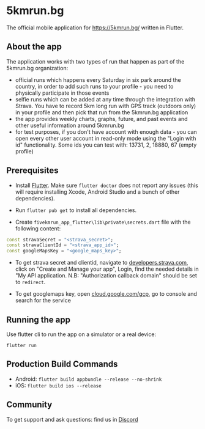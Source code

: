 # 5kmrun.bg 

The official mobile application for https://5kmrun.bg/ written in Flutter.

## About the app
The application works with two types of run that happen as part of the 5kmrun.bg organization: 

 - official runs which happens every Saturday in six park around the country, in order to add such runs to your profile - you need to physically participate in those events
 - selfie runs which can be added at any time through the integration with Strava. You have to record 5km long run with GPS track (outdoors only) in your profile and then pick that run from the 5kmrun.bg application
 - the app provides weekly charts, graphs, future, and past events and other useful information around 5kmrun.bg
 - for test purposes, if you don't have account with enough data - you can open every other user account in read-only mode using the "Login with id" functionality. Some ids you can test with: 13731, 2, 18880, 67 (empty profile) 

## Prerequisites

- Install [Flutter](https://docs.flutter.dev/get-started/install). Make sure `flutter doctor` does not report any issues (this will require installing Xcode, Android Studio and a bunch of other dependencies).

- Run `flutter pub get` to install all dependencies.

- Create `fivekmrun_app_flutter\lib\private\secrets.dart` file with the following content:

```dart
const stravaSecret = "<strava_secret>";
const stravaClientId = "<strava_app_id>";
const googleMapsKey = "<google_maps_key>";
```
- To get strava secret and clientid, navigate to [developers.strava.com](https://developers.strava.com), click on "Create and Manage your app", Login, find the needed details in "My API application. N.B: "Authorization callback domain" should be set to `redirect`.

- To get googlemaps key, open [cloud.google.com/gcp](https://cloud.google.com/gcp), go to console and search for the service

## Running the app

Use flutter cli to run the app on a simulator or a real device:

`flutter run`

## Production Build Commands
- Android: `flutter build appbundle --release --no-shrink`
- iOS: `flutter build ios --release`

## Community

To get support and ask questions: find us in [Discord](https://discord.gg/n79eCAzWev)

